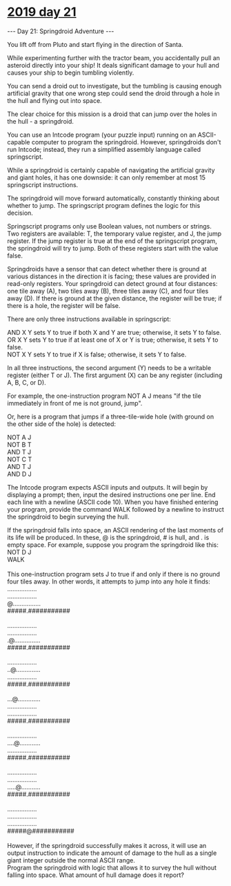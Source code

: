 # [2019 day 21](https://adventofcode.com/2019/day/21)

--- Day 21: Springdroid Adventure ---

You lift off from Pluto and start flying in the direction of Santa.



While experimenting further with the tractor beam, you accidentally pull an asteroid directly into your ship!  It deals significant damage to your hull and causes your ship to begin tumbling violently.



You can send a droid out to investigate, but the tumbling is causing enough artificial gravity that one wrong step could send the droid through a hole in the hull and flying out into space.



The clear choice for this mission is a droid that can jump over the holes in the hull - a springdroid.



You can use an Intcode program (your puzzle input) running on an ASCII-capable computer to program the springdroid. However, springdroids don't run Intcode; instead, they run a simplified assembly language called springscript.



While a springdroid is certainly capable of navigating the artificial gravity and giant holes, it has one downside: it can only remember at most 15 springscript instructions.



The springdroid will move forward automatically, constantly thinking about whether to jump.  The springscript program defines the logic for this decision.



Springscript programs only use Boolean values, not numbers or strings.  Two registers are available: T, the temporary value register, and J, the jump register.  If the jump register is true at the end of the springscript program, the springdroid will try to jump. Both of these registers start with the value false.



Springdroids have a sensor that can detect whether there is ground at various distances in the direction it is facing; these values are provided in read-only registers.  Your springdroid can detect ground at four distances: one tile away (A), two tiles away (B), three tiles away (C), and four tiles away (D). If there is ground at the given distance, the register will be true; if there is a hole, the register will be false.



There are only three instructions available in springscript:



AND X Y sets Y to true if both X and Y are true; otherwise, it sets Y to false.\
OR X Y sets Y to true if at least one of X or Y is true; otherwise, it sets Y to false.\
NOT X Y sets Y to true if X is false; otherwise, it sets Y to false.



In all three instructions, the second argument (Y) needs to be a writable register (either T or J). The first argument (X) can be any register (including A, B, C, or D).



For example, the one-instruction program NOT A J means "if the tile immediately in front of me is not ground, jump".



Or, here is a program that jumps if a three-tile-wide hole (with ground on the other side of the hole) is detected:



NOT A J\
NOT B T\
AND T J\
NOT C T\
AND T J\
AND D J



The Intcode program expects ASCII inputs and outputs.  It will begin by displaying a prompt; then, input the desired instructions one per line. End each line with a newline (ASCII code 10). When you have finished entering your program, provide the command WALK followed by a newline to instruct the springdroid to begin surveying the hull.



If the springdroid falls into space, an ASCII rendering of the last moments of its life will be produced.  In these, @ is the springdroid, # is hull, and . is empty space.  For example, suppose you program the springdroid like this:\
NOT D J\
WALK\
\
This one-instruction program sets J to true if and only if there is no ground four tiles away.  In other words, it attempts to jump into any hole it finds:\
.................\
.................\
@................\
#####.###########\
\
.................\
.................\
.@...............\
#####.###########\
\
.................\
..@..............\
.................\
#####.###########\
\
...@.............\
.................\
.................\
#####.###########\
\
.................\
....@............\
.................\
#####.###########\
\
.................\
.................\
.....@...........\
#####.###########\
\
.................\
.................\
.................\
#####@###########\
\
However, if the springdroid successfully makes it across, it will use an output instruction to indicate the amount of damage to the hull as a single giant integer outside the normal ASCII range.\
Program the springdroid with logic that allows it to survey the hull without falling into space.  What amount of hull damage does it report?

